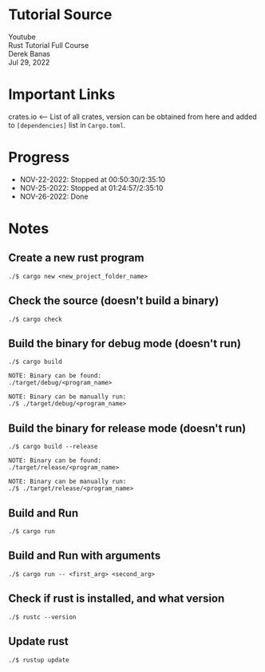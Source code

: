 # Tutorial Source
Youtube  
Rust Tutorial Full Course  
Derek Banas  
Jul 29, 2022

# Important Links
crates.io <-- List of all crates, version can be obtained from here and added to `[dependencies]` list in `Cargo.toml`.

# Progress
- NOV-22-2022: Stopped at 00:50:30/2:35:10
- NOV-25-2022: Stopped at 01:24:57/2:35:10
- NOV-26-2022: Done

# Notes
## Create a new rust program
```
./$ cargo new <new_project_folder_name>
```

## Check the source (doesn't build a binary)
```
./$ cargo check
```

## Build the binary for debug mode (doesn't run)
```
./$ cargo build

NOTE: Binary can be found:
./target/debug/<program_name>

NOTE: Binary can be manually run:
./$ ./target/debug/<program_name>
```

## Build the binary for release mode (doesn't run)
```
./$ cargo build --release

NOTE: Binary can be found:
./target/release/<program_name>

NOTE: Binary can be manually run:
./$ ./target/release/<program_name>
```

## Build and Run
```
./$ cargo run
```

## Build and Run with arguments
```
./$ cargo run -- <first_arg> <second_arg>
```

## Check if rust is installed, and what version
```
./$ rustc --version
```

## Update rust
```
./$ rustup update
```

